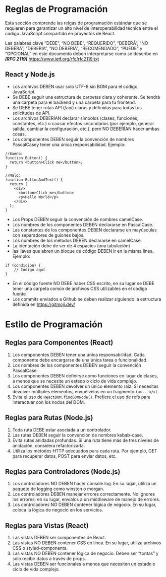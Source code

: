 # Reglas de Programación
Esta sección comprende las relgas de programación estándar que se requieren para garantizar un alto nivel de interoperabilidad técnica entre el código JavaScript compartido en proyectos de React. 

Las palabras clave “DEBE”, “NO DEBE”, “REQUERIDO”, “DEBERÁ”, “NO DEBERÁ”, “DEBERÍA”, “NO DEBERÍA”, “RECOMENDADO”, “PUEDE” y “OPCIONAL” en este documento deben interpretarse como se describe en **_[RFC 2119]_** https://www.ietf.org/rfc/rfc2119.txt

##  **React y Node.js**

- Los archivos DEBEN usar solo UTF-8 sin BOM para el código JavaScript.
- Se DEBE seguir una estructura de carpetas clara y coherente. Se tendrá una carpeta para el backend y una carpeta para tu frontend.
- Se DEBE tener rutas API (/api) claras y definidas para todas tus solicitudes de API.
- Los archivos DEBERÍAN declarar símbolos (clases, funciones, constantes, etc.) o causar efectos secundarios (por ejemplo, generar salida, cambiar la configuración, etc.), pero NO DEBERÍAN hacer ambas cosas.
- Los componentes DEBEN seguir la convención de nombres PascalCasey tener una única responsabilidad. Ejemplo:
```
//Bueno:
function Button() {
  return <button>Click me</button>;
}

//Malo:
function ButtonAndText() {
  return (
    <div>
      <button>Click me</button>
      <p>Hello World</p>
    </div>
  );
}
```
- Los Props DEBEN seguir la convención de nombres camelCase.
- Los nombres de los componentes DEBEN declararse en PascalCase.
- Las constantes de los componentes DEBEN declararse en mayúsculas con separadores de guiones bajos.
- Los nombres de los métodos DEBEN declararse en camelCase.
- La identación debe de ser de 4 espacios (una tabulación)
- las llaves que abren un bloque de código DEBEN ir en la misma línea. Ejemplo:
```
if (condicion) {
    // Código aquí
}
```
- En el código fuente NO DEBE haber CSS escrito, en su lugar se DEBE tener una carpeta común de archivos CSS utilizables en el código fuente
- Los commits enviados a Github se deben realizar siguiendo la estructura definida en https://gitmoji.dev/
##
# Estilo de Programación
###
## **Reglas para Componentes (React)**
1. Los componentes DEBEN tener una única responsabilidad. Cada componente debe encargarse de una única tarea o funcionalidad.
2. Los nombres de los componentes DEBEN seguir la convención PascalCase.
3. Los componentes DEBEN definirse como funciones en lugar de clases, a menos que se necesite un estado o ciclo de vida complejo.
4. Los componentes DEBEN devolver un único elemento raíz. Si necesitas devolver múltiples elementos, envuélvelos en un fragmento `(<>...</>)`.
5. Evita el uso de `ReactDOM.findDOMNode()`. Prefiere el uso de refs para interactuar con los nodos del DOM.

## **Reglas para Rutas (Node.js)**

1. Toda ruta DEBE estar asociada a un controlador.
2. Las rutas DEBEN seguir la convención de nombres kebab-case.
3. Evita rutas anidadas profundas. Si una ruta tiene más de tres niveles de anidación, considera refactorizarla.
4. Utiliza los métodos HTTP adecuados para cada ruta. Por ejemplo, GET para recuperar datos, POST para enviar datos, etc.

## **Reglas para Controladores (Node.js)**

1. Los controladores NO DEBEN hacer console.log. En su lugar, utiliza un paquete de logging como winston o morgan.
2. Los controladores DEBEN manejar errores correctamente. No ignores los errores; en su lugar, envíalos a un middleware de manejo de errores.
3. Los controladores NO DEBEN contener lógica de negocio. En su lugar, coloca la lógica de negocio en los servicios.

## **Reglas para Vistas (React)**

1. Las vistas DEBEN ser componentes de React.
2. Las vistas NO DEBEN contener CSS en línea. En su lugar, utiliza archivos CSS o styled-components.
3. Las vistas NO DEBEN contener lógica de negocio. Deben ser “tontas” y solo recibir datos a través de props.
4. Las vistas DEBEN ser funcionales a menos que necesiten un estado o ciclo de vida complejo.
